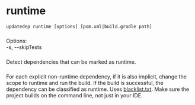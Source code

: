 # runtime

```
updatedep runtime [options] [pom.xml|build.gradle path]
```

###
Options:\
-s, --skipTests

###
Detect dependencies that can be marked as runtime.

###
For each explicit non-runtime dependency, if it is also implicit, change the scope to runtime and run the build. If the build is successful, the dependency can be classified as runtime. Uses [blacklist.txt](https://github.com/teamextension/updatedep/blob/main/actions/BLACKLIST.md). Make sure the project builds on the command line, not just in your IDE.
